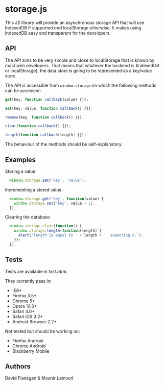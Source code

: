 storage.js
==========

This JS library will provide an asynchronous storage API that will use IndexedDB
if supported ond localStorage otherwise. It makes using IndexedDB easy and
transparent for the developers.

## API

The API aims to be very simple and close to localStorage that is known by most
web developers. That means that whatever the backend is (IndexedDB or
localStorage), the data store is going to be represented as a key/value store.

The API is accessible from `window.storage` on which the following methods can
be accessed:

```javascript
get(key, function callback(value) {});

set(key, value, function callback() {});

remove(key, function callback() {});

clear(function callback() {});

length(function callback(length) {});
```

The behaviour of the methods should be self-explanatory.

## Examples

Storing a value:
```javascript
  window.storage.set('key', 'value');
```

Incrementing a stored value:
```javascript
  window.storage.get('key', function(value) {
    window.storage.set('key', value + 1);
  });
```

Clearing the database:
```javascript
  window.storage.clear(function() {
    window.storage.length(function(length) {
      alert('length is equal to ' + length + ', expecting 0.');
    });
  });
```

## Tests

Tests are available in *test.html*.

They currently pass in:
 * IE8+
 * Firefox 3.5+
 * Chrome 5+
 * Opera 10.0+
 * Safari 4.0+
 * Safari iOS 3.2+
 * Android Browser 2.2+

Not tested but should be working on:
 * Firefox Android
 * Chrome Android
 * Blackberry Mobile

## Authors

David Flanagan & Mounir Lamouri
